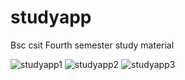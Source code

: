 # studyapp

Bsc csit Fourth semester study material

![studyapp1](https://github.com/AshishTimilsina/noteapp/assets/86145619/75b58c67-9e72-47e7-ae2f-eae267c89355)
![studyapp2](https://github.com/AshishTimilsina/noteapp/assets/86145619/56dc7ea7-407d-4f6d-925c-95987f3c898f)
![studyapp3](https://github.com/AshishTimilsina/noteapp/assets/86145619/8bc801c8-6659-457d-bf31-3b955d1125da)

